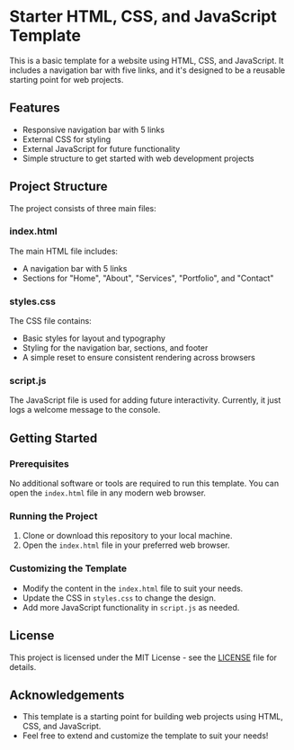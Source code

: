 # Starter HTML, CSS, and JavaScript Template

This is a basic template for a website using HTML, CSS, and JavaScript. It includes a navigation bar with five links, and it's designed to be a reusable starting point for web projects.

## Features

- Responsive navigation bar with 5 links
- External CSS for styling
- External JavaScript for future functionality
- Simple structure to get started with web development projects

## Project Structure

The project consists of three main files:


### **index.html**
The main HTML file includes:
- A navigation bar with 5 links
- Sections for "Home", "About", "Services", "Portfolio", and "Contact"

### **styles.css**
The CSS file contains:
- Basic styles for layout and typography
- Styling for the navigation bar, sections, and footer
- A simple reset to ensure consistent rendering across browsers

### **script.js**
The JavaScript file is used for adding future interactivity. Currently, it just logs a welcome message to the console.

## Getting Started

### Prerequisites
No additional software or tools are required to run this template. You can open the `index.html` file in any modern web browser.

### Running the Project
1. Clone or download this repository to your local machine.
2. Open the `index.html` file in your preferred web browser.

### Customizing the Template
- Modify the content in the `index.html` file to suit your needs.
- Update the CSS in `styles.css` to change the design.
- Add more JavaScript functionality in `script.js` as needed.

## License

This project is licensed under the MIT License - see the [LICENSE](LICENSE) file for details.

## Acknowledgements

- This template is a starting point for building web projects using HTML, CSS, and JavaScript.
- Feel free to extend and customize the template to suit your needs!
